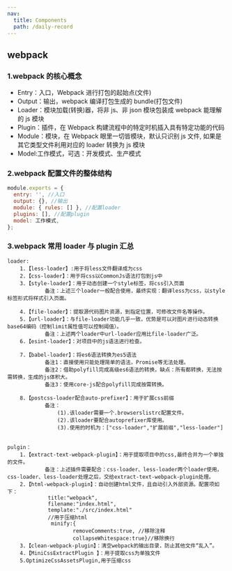 ```yaml
---
nav:
  title: Components
  path: /daily-record
---
```


## webpack

### 1.webpack 的核心概念

- Entry：入口，Webpack 进行打包的起始点(文件)
- Output：输出，webpack 编译打包生成的 bundle(打包文件)
- Loader：模块加载(转换)器，将非 js、非 json 模块包装成 webpack 能理解的 js 模块
- Plugin：插件，在 Webpack 构建流程中的特定时机插入具有特定功能的代码
- Module：模块，在 Webpack 眼里一切皆模块，默认只识别 js 文件, 如果是其它类型文件利用对应的 loader 转换为 js 模块
- Model:工作模式，可选：开发模式、生产模式

### 2.webpack 配置文件的整体结构

```jsx | pure
module.exports = {
  entry: '', //入口
  output: {}, //输出
  module: { rules: [] }, //配置loader
  plugins: [], //配置plugin
  model: 工作模式,
};
```

### 3.webpack 常用 loader 与 plugin 汇总

    loader:
    	1.【less-loader】:用于将less文件翻译成为css
    	2.【css-loader】：用于将css以CommonJs语法打包到js中
    	3.【style-loader】：用于动态创建一个style标签，将css引入页面
    			备注：上述三个loader一般配合使用，最终实现：翻译less为css，以style标签形式将样式引入页面。

    	4.【file-loader】：提取源代码图片资源，到指定位置，可修改文件名等操作。
    	5.【url-loader】：与file-loader功能几乎一致，优势是可以对图片进行动态转换base64编码（控制limit属性值可以控制阈值）。
    			备注：上述两个loader中url-loader应用比file-loader广泛。
    	6.【esint-loader】：对项目中的js语法进行检查。

    	7.【babel-loader】：将es6语法转换为es5语法
    			备注1：直接使用只能处理简单的语法，Promise等无法处理。
    			备注2：借助polyfill完成高级es6语法的转换，缺点：所有都转换，无法按需转换，生成的js体积大。
    			备注3：使用core-js配合polyfill完成按需转换。

    	8.【postcss-loader配合auto-prefixer】：用于扩展css前缀
    			备注：
    				(1).该loader需要一个.browserslistrc配置文件。
    				(2).该loader要配合autoprefixer库使用。
    				(3).使用的时机为：["css-loader","扩展前缀","less-loader"]


    pulgin：
    	1.【extract-text-webpack-plugin】：用于提取项目中的css,最终合并为一个单独的文件。
    			备注：上述插件需要配合：css-loader、less-loader两个loader使用，css-loader、less-loader处理之后，交给extract-text-webpack-plugin处理。
    	2.【html-webpack-plugin】：自动创建html文件，且自动引入外部资源。配置项如下：
    			 title:"webpack",
    		     filename:"index.html",
    		     template:"./src/index.html"
    		     //用于压缩html
    		      minify:{
                         removeComments:true, //移除注释
                         collapseWhitespace:true}//移除换行
    	3.【clean-webpack-plugin】：清空webpack的输出目录，防止其他文件“乱入”。
    	4.【MiniCssExtractPlugin 】：用于提取css为单独文件
    	5.OptimizeCssAssetsPlugin,用于压缩css
